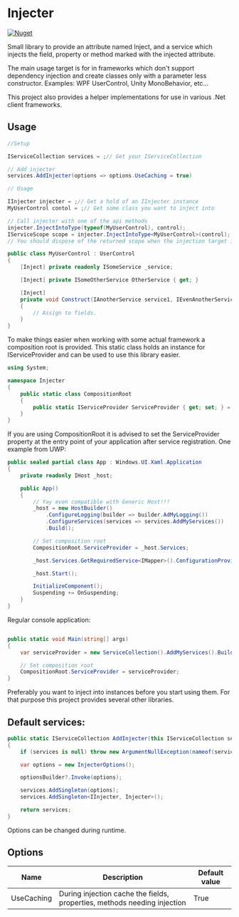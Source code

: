 # Injecter

[![Nuget](https://img.shields.io/nuget/v/Injecter)](https://www.nuget.org/packages/Injecter/)

Small library to provide an attribute named Inject, and a service which injects the field, property or method marked with the injected attribute.

The main usage target is for in frameworks which don't support dependency injection and create classes only with a parameter less constructor. Examples: WPF UserControl, Unity MonoBehavior, etc...

This project also provides a helper implementations for use in various .Net client frameworks.

## Usage

```c#
//Setup

IServiceCollection services = ;// Get your IServiceCollection

// Add injecter
services.AddInjecter(options => options.UseCaching = true)

// Usage

IInjecter injecter = ;// Get a hold of an IInjecter instance
MyUserControl contol = ;// Get some class you want to inject into

// Call injecter with one of the api methods
injecter.InjectIntoType(typeof(MyUserControl), control);
IServiceScope scope = injecter.InjectIntoType<MyUserControl>(control);
// You should dispose of the returned scope when the injection target is no longer in use.

public class MyUserControl : UserControl
{
    [Inject] private readonly ISomeService _service;

    [Inject] private ISomeOtherService OtherService { get; }

    [Inject]
    private void Construct(IAnotherService service1, IEvenAnotherService service2)
    {
        // Assign to fields.
    }
}

```

To make things easier when working with some actual framework a composition root is provided. This static class holds an instance for IServiceProvider and can be used to use this library easier.

```c#
using System;

namespace Injecter
{
    public static class CompositionRoot
    {
        public static IServiceProvider ServiceProvider { get; set; } = default;
    }
}
```

If you are using CompositionRoot it is advised to set the ServiceProvider property at the entry point of your application after service registration. One example from UWP:

```c#
public sealed partial class App : Windows.UI.Xaml.Application
{
    private readonly IHost _host;

    public App()
    {
        // Yay even compatible with Generic Host!!!
        _host = new HostBuilder()
            .ConfigureLogging(builder => builder.AdMyLogging())
            .ConfigureServices(services => services.AddMyServices())
            .Build();

        // Set composition root
        CompositionRoot.ServiceProvider = _host.Services;

        _host.Services.GetRequiredService<IMapper>().ConfigurationProvider.AssertConfigurationIsValid();

        _host.Start();

        InitializeComponent();
        Suspending += OnSuspending;
    }
}
```

Regular console application:

```c#

public static void Main(string[] args)
{
    var serviceProvider = new ServiceCollection().AddMyServices().BuildServiceProvider();

    // Set composition root
    CompositionRoot.ServiceProvider = serviceProvider;
}

```

Preferably you want to inject into instances before you start using them. For that purpose this project provides several other libraries.

## Default services:

```c#
public static IServiceCollection AddInjecter(this IServiceCollection services, Action<InjecterOptions> optionsBuilder = null)
{
    if (services is null) throw new ArgumentNullException(nameof(services));

    var options = new InjecterOptions();

    optionsBuilder?.Invoke(options);

    services.AddSingleton(options);
    services.AddSingleton<IInjecter, Injecter>();

    return services;
}
```

Options can be changed during runtime.

## Options

| Name | Description | Default value|
|---|---|---|
| UseCaching | During injection cache the fields, properties, methods needing injection | True|